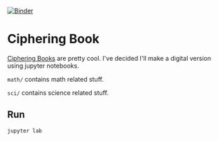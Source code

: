 [![Binder](https://mybinder.org/badge_logo.svg)](https://mybinder.org/v2/gh/hahahahaman/Ciphering-Book/master)

# Ciphering Book

[Ciphering
Books](https://sites.dartmouth.edu/library/2014/11/14/ciphering-books-2/)
are pretty cool. I've decided I'll make a digital version using
jupyter notebooks.

`math/` contains math related stuff.

`sci/` contains science related stuff.

## Run

```
jupyter lab
```
